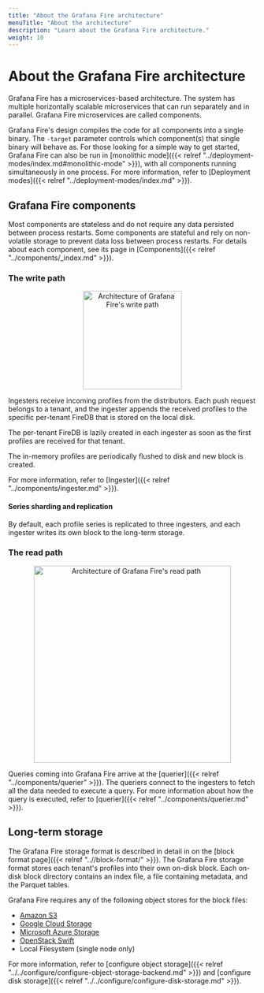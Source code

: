 ```yaml
---
title: "About the Grafana Fire architecture"
menuTitle: "About the architecture"
description: "Learn about the Grafana Fire architecture."
weight: 10
---
```


# About the Grafana Fire architecture

Grafana Fire has a microservices-based architecture.
The system has multiple horizontally scalable microservices that can run separately and in parallel.
Grafana Fire microservices are called components.

Grafana Fire's design compiles the code for all components into a single binary.
The `-target` parameter controls which component(s) that single binary will behave as. For those looking for a simple way to get started, Grafana Fire can also be run in [monolithic mode]({{< relref "../deployment-modes/index.md#monolithic-mode" >}}), with all components running simultaneously in one process.
For more information, refer to [Deployment modes]({{< relref "../deployment-modes/index.md" >}}).

## Grafana Fire components

Most components are stateless and do not require any data persisted between process restarts. Some components are stateful and rely on non-volatile storage to prevent data loss between process restarts. For details about each component, see its page in [Components]({{< relref "../components/_index.md" >}}).

### The write path

[//]: # "To edit open with https://mermaid.live/edit#pako{...}"
<p align="center">
  <img alt="Architecture of Grafana Fire's write path" width="200px" src="https://mermaid.ink/svg/pako:eNqNUc9PwyAU_lcavGzJtrqi3cbBg9GzB008rDtQeLQoLQ08nMvS_11onHr09vH9gvc4E2ElEEaUsUfRcofZy33VZ1nw4Gb7V6cR_GGeLZd3mdQena4DWpccf46TrPsGPMKkXfAkWJ8o62f7p_oNBGY-RuAwT6zHk4HpskxpY9iV2qlF7LXvwK4opd94edQSW1YMn78h6_8dIQvSgeu4lnHSc6qoCLbQQUVYhBIUDwYrUvVjtIZBcoRHqeMzCVPceFgQHud8PvWCMHQBLqYHzRvHux-XsVxCDJ0Jnoa01iYuKVYK2yvdJD44E-kWcfAsz5O8ajS2oV4J2-Vey_QH7ceuzMui3PKCQrmh_JZSKer1bquKm7WSm-t1wck4jl9KVZdq" />
  </a>
</p>

Ingesters receive incoming profiles from the distributors.
Each push request belongs to a tenant, and the ingester appends the received profiles to the specific per-tenant FireDB that is stored on the local disk.

The per-tenant FireDB is lazily created in each ingester as soon as the first profiles are received for that tenant.

The in-memory profiles are periodically flushed to disk and new block is created.

For more information, refer to [Ingester]({{< relref "../components/ingester.md" >}}).

#### Series sharding and replication

By default, each profile series is replicated to three ingesters, and each ingester writes its own block to the long-term storage.

### The read path

[//]: # "To edit open with https://mermaid.live/edit#pako{...}"
<p align="center">
  <img alt="Architecture of Grafana Fire's read path" width="400px" src="https://mermaid.ink/svg/pako:eNqNkTFPwzAQhf-K5S6t1DY0gbTxwIBgRgK2poNrnxODEwf7TKmq_HfsqoDExPb03vfO9vlEhZVAGVXGHkTLHZKXu7onJHhw0-0TcOl3M7JY3JL3AE6DS-FFnm3dN-Dxr0-E7WJCvLX9GbM-AdZPt4_7VxBIPFoHu1lyPR4NnE8kShvDJqpSc4_OvgGbFEVx0YuDltiyfPj8LVn_7wqd0w5cx7WMzz2lETXFFjqoKYtSguLBYE3rfoxoGCRHeJA6XpMyxY2HOeUB7fOxF5ShC_AN3WveON79UMZyCbF0ongc0m4b7TGOFLZXukl-cCbaLeLgWZaleNlobMN-GdeWeS3TR7QfVZmVebnheQHluuA3RSHFflVtVH69UnJ9tco5HcfxC3-dl_E" />
  </a>
</p>

Queries coming into Grafana Fire arrive at the [querier]({{< relref "../components/querier" >}}). The queriers connect to the ingesters to fetch all the data needed to execute a query. For more information about how the query is executed, refer to [querier]({{< relref "../components/querier.md" >}}).

## Long-term storage

The Grafana Fire storage format is described in detail in on the [block format page]({{< relref "..//block-format/" >}}).
The Grafana Fire storage format stores each tenant's profiles into their own on-disk block. Each on-disk block directory contains an index file, a file containing metadata, and the Parquet tables.

Grafana Fire requires any of the following object stores for the block files:

[//]: # "TODO: Verify that's correct"

- [Amazon S3](https://aws.amazon.com/s3)
- [Google Cloud Storage](https://cloud.google.com/storage/)
- [Microsoft Azure Storage](https://azure.microsoft.com/en-us/services/storage/)
- [OpenStack Swift](https://wiki.openstack.org/wiki/Swift)
- Local Filesystem (single node only)

For more information, refer to [configure object storage]({{< relref "../../configure/configure-object-storage-backend.md" >}}) and [configure disk storage]({{< relref "../../configure/configure-disk-storage.md" >}}).
